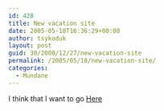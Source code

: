 ```yaml
---
id: 428
title: New vacation site
date: 2005-05-18T16:36:29+00:00
author: tsykoduk
layout: post
guid: 30/2008/12/27/new-vacation-site
permalink: /2005/05/18/new-vacation-site/
categories:
  - Mundane
---
```

<p>I think that I want to go <a href="http://maps.google.com/maps?ll=37.666926,-116.027856&#38;spn=0.015557,0.016501&#38;z=1&#38;t=k&#38;hl=en">Here</a></p>